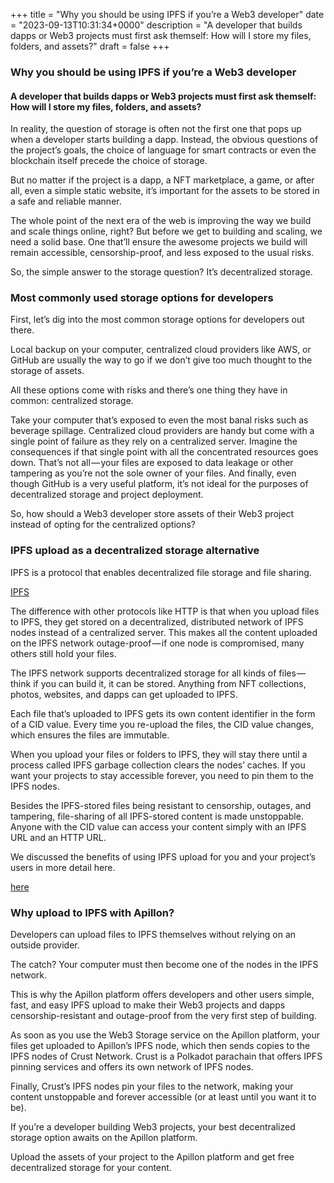 +++
title = "Why you should be using IPFS if you’re a Web3 developer"
date = "2023-09-13T10:31:34+0000"
description = "A developer that builds dapps or Web3 projects must first ask themself: How will I store my files, folders, and assets?"
draft = false
+++

### Why you should be using IPFS if you’re a Web3 developer


#### A developer that builds dapps or Web3 projects must first ask themself: How will I store my files, folders, and assets?


In reality, the question of storage is often not the first one that pops up when a developer starts building a dapp. Instead, the obvious questions of the project’s goals, the choice of language for smart contracts or even the blockchain itself precede the choice of storage.


But no matter if the project is a dapp, a NFT marketplace, a game, or after all, even a simple static website, it’s important for the assets to be stored in a safe and reliable manner.


The whole point of the next era of the web is improving the way we build and scale things online, right? But before we get to building and scaling, we need a solid base. One that’ll ensure the awesome projects we build will remain accessible, censorship-proof, and less exposed to the usual risks.


So, the simple answer to the storage question? It’s decentralized storage.


### Most commonly used storage options for developers


First, let’s dig into the most common storage options for developers out there.


Local backup on your computer, centralized cloud providers like AWS, or GitHub are usually the way to go if we don’t give too much thought to the storage of assets.


All these options come with risks and there’s one thing they have in common: centralized storage.


Take your computer that’s exposed to even the most banal risks such as beverage spillage. Centralized cloud providers are handy but come with a single point of failure as they rely on a centralized server. Imagine the consequences if that single point with all the concentrated resources goes down. That’s not all — your files are exposed to data leakage or other tampering as you’re not the sole owner of your files. And finally, even though GitHub is a very useful platform, it’s not ideal for the purposes of decentralized storage and project deployment.


So, how should a Web3 developer store assets of their Web3 project instead of opting for the centralized options?


### IPFS upload as a decentralized storage alternative


IPFS is a protocol that enables decentralized file storage and file sharing.

[IPFS](https://blog.apillon.io/what-is-ipfs-and-can-you-use-it-on-the-apillon-platform-e0f465083a8f)

The difference with other protocols like HTTP is that when you upload files to IPFS, they get stored on a decentralized, distributed network of IPFS nodes instead of a centralized server. This makes all the content uploaded on the IPFS network outage-proof — if one node is compromised, many others still hold your files.


The IPFS network supports decentralized storage for all kinds of files — think if you can build it, it can be stored. Anything from NFT collections, photos, websites, and dapps can get uploaded to IPFS.


Each file that’s uploaded to IPFS gets its own content identifier in the form of a CID value. Every time you re-upload the files, the CID value changes, which ensures the files are immutable.


When you upload your files or folders to IPFS, they will stay there until a process called IPFS garbage collection clears the nodes’ caches. If you want your projects to stay accessible forever, you need to pin them to the IPFS nodes.


Besides the IPFS-stored files being resistant to censorship, outages, and tampering, file-sharing of all IPFS-stored content is made unstoppable. Anyone with the CID value can access your content simply with an IPFS URL and an HTTP URL.


We discussed the benefits of using IPFS upload for you and your project’s users in more detail here.

[here](https://blog.apillon.io/6-benefits-of-decentralized-storage-and-ipfs-beyond-the-web3-world-24b0079d901f)

### Why upload to IPFS with Apillon?


Developers can upload files to IPFS themselves without relying on an outside provider.


The catch? Your computer must then become one of the nodes in the IPFS network.


This is why the Apillon platform offers developers and other users simple, fast, and easy IPFS upload to make their Web3 projects and dapps censorship-resistant and outage-proof from the very first step of building.


As soon as you use the Web3 Storage service on the Apillon platform, your files get uploaded to Apillon’s IPFS node, which then sends copies to the IPFS nodes of Crust Network. Crust is a Polkadot parachain that offers IPFS pinning services and offers its own network of IPFS nodes.


Finally, Crust’s IPFS nodes pin your files to the network, making your content unstoppable and forever accessible (or at least until you want it to be).


If you’re a developer building Web3 projects, your best decentralized storage option awaits on the Apillon platform.


Upload the assets of your project to the Apillon platform and get free decentralized storage for your content.
